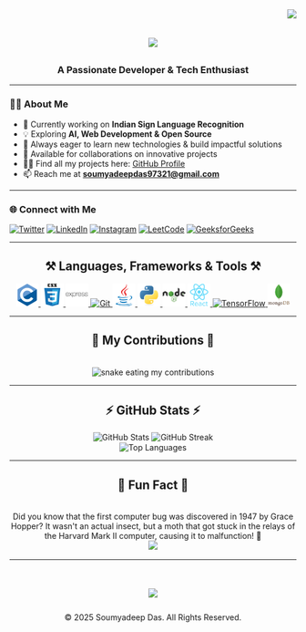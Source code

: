 <img align="right" src="https://visitor-badge.laobi.icu/badge?page_id=SoumyadeepDas1808.SoumyadeepDas1808" />

<h1 align="center">
    <img src="https://readme-typing-svg.herokuapp.com/?font=Righteous&size=35&center=true&vCenter=true&width=800&height=70&duration=4000&lines=Hey+There!+👋;+I'm+Soumyadeep+Das!;Welcome+to+My+GitHub+Universe!+🚀;" />
</h1>

<h3 align="center">A Passionate Developer & Tech Enthusiast</h3>

---

### 👨‍💻 About Me
- 🔭 Currently working on **Indian Sign Language Recognition**  
- 💡 Exploring **AI, Web Development & Open Source**  
- 🚀 Always eager to learn new technologies & build impactful solutions  
- 🎯 Available for collaborations on innovative projects  
- 👨‍💻 Find all my projects here: [GitHub Profile](https://github.com/SoumyadeepDas1808)  
- 📫 Reach me at **soumyadeepdas97321@gmail.com**

---

### 🌐 Connect with Me
<p align="left">
<a href="https://twitter.com/soumyadeep__das_18" target="blank"><img src="https://raw.githubusercontent.com/rahuldkjain/github-profile-readme-generator/master/src/images/icons/Social/twitter.svg" alt="Twitter" height="30" width="40" /></a>
<a href="https://linkedin.com/in/soumyadeepdas1808" target="blank"><img src="https://raw.githubusercontent.com/rahuldkjain/github-profile-readme-generator/master/src/images/icons/Social/linked-in-alt.svg" alt="LinkedIn" height="30" width="40" /></a>
<a href="https://instagram.com/soumyadeep__das_18" target="blank"><img src="https://raw.githubusercontent.com/rahuldkjain/github-profile-readme-generator/master/src/images/icons/Social/instagram.svg" alt="Instagram" height="30" width="40" /></a>
<a href="https://www.leetcode.com/soumyadeepdas1808" target="blank"><img src="https://raw.githubusercontent.com/rahuldkjain/github-profile-readme-generator/master/src/images/icons/Social/leet-code.svg" alt="LeetCode" height="30" width="40" /></a>
<a href="https://auth.geeksforgeeks.org/user/soumyadeep__das_18" target="blank"><img src="https://raw.githubusercontent.com/rahuldkjain/github-profile-readme-generator/master/src/images/icons/Social/geeks-for-geeks.svg" alt="GeeksforGeeks" height="30" width="40" /></a>
</p>

---

<h2 align="center">⚒️ Languages, Frameworks & Tools ⚒️</h2>

<div align="center">
    <p align="center">
    <a href="https://www.cprogramming.com/" target="_blank"> <img src="https://raw.githubusercontent.com/devicons/devicon/master/icons/c/c-original.svg" alt="C" width="40" height="40"/> </a>
    <a href="https://www.w3schools.com/css/" target="_blank"> <img src="https://raw.githubusercontent.com/devicons/devicon/master/icons/css3/css3-original-wordmark.svg" alt="CSS3" width="40" height="40"/> </a>
    <a href="https://expressjs.com" target="_blank"> <img src="https://raw.githubusercontent.com/devicons/devicon/master/icons/express/express-original-wordmark.svg" alt="Express.js" width="40" height="40"/> </a>
    <a href="https://git-scm.com/" target="_blank"> <img src="https://www.vectorlogo.zone/logos/git-scm/git-scm-icon.svg" alt="Git" width="40" height="40"/> </a>
    <a href="https://www.java.com" target="_blank"> <img src="https://raw.githubusercontent.com/devicons/devicon/master/icons/java/java-original.svg" alt="Java" width="40" height="40"/> </a>
    <a href="https://www.python.org" target="_blank"> <img src="https://raw.githubusercontent.com/devicons/devicon/master/icons/python/python-original.svg" alt="Python" width="40" height="40"/> </a>
    <a href="https://nodejs.org" target="_blank"> <img src="https://raw.githubusercontent.com/devicons/devicon/master/icons/nodejs/nodejs-original-wordmark.svg" alt="Node.js" width="40" height="40"/> </a>
    <a href="https://reactjs.org/" target="_blank"> <img src="https://raw.githubusercontent.com/devicons/devicon/master/icons/react/react-original-wordmark.svg" alt="React.js" width="40" height="40"/> </a>
    <a href="https://www.tensorflow.org" target="_blank"> <img src="https://www.vectorlogo.zone/logos/tensorflow/tensorflow-icon.svg" alt="TensorFlow" width="40" height="40"/> </a>
    <a href="https://www.mongodb.com/" target="_blank"> <img src="https://raw.githubusercontent.com/devicons/devicon/master/icons/mongodb/mongodb-original-wordmark.svg" alt="MongoDB" width="40" height="40"/> </a>
    </p>
</div>

---

<div align="center">
  <h2>🐍 My Contributions 🐍</h2>
  <br>
  <img alt="snake eating my contributions" src="https://raw.githubusercontent.com/SoumyadeepDas1808/SoumyadeepDas1808/output/github-contribution-grid-snake.svg" />
</div>

---

<h2 align="center">⚡ GitHub Stats ⚡</h2>

<div align="center">
    <img width=390 src="https://github-readme-stats.vercel.app/api?username=SoumyadeepDas1808&show_icons=true&locale=en" alt="GitHub Stats" />
    <img width=415 src="https://github-readme-streak-stats.herokuapp.com/?user=SoumyadeepDas1808" alt="GitHub Streak" />
    <br/>
    <img align="center" src="https://github-readme-stats.vercel.app/api/top-langs?username=SoumyadeepDas1808&show_icons=true&locale=en&layout=compact" alt="Top Languages" />
</div>

---

<div align="center">
  <h2>🎉 Fun Fact 🎉</h2>
  <br/>
  Did you know that the first computer bug was discovered in 1947 by Grace Hopper? It wasn't an actual insect, but a moth that got stuck in the relays of the Harvard Mark II computer, causing it to malfunction! 🐛
  <br/>
  <img src="https://upload.wikimedia.org/wikipedia/commons/8/81/H96566k.jpg" width="300"/>
  <br/>
</div>

---

<h1 align="center">
    <img src="https://readme-typing-svg.herokuapp.com/?font=Righteous&size=35&center=true&vCenter=true&width=800&height=70&duration=4000&lines=Thanks+for+Stopping+By!;Let's+Build+Something+Great+Together!+🚀;" />
</h1>

<p align="center">© 2025 Soumyadeep Das. All Rights Reserved.</p>

